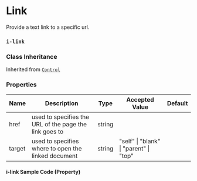 # Link

Provide a text link to a specific url.

### `i-link`

### Class Inheritance
Inherited from [`Control`](components/Control/README.md)

### Properties

| Name | Description | Type | Accepted Value | Default |
| --------------- | ------------------------ | -------- | ----------- | ------- |
| href | used to specifies the URL of the page the link goes to | string |  |  |
| target | used to specifies where to open the linked document | string | "self" \| "blank" \| "parent" \| "top" |  |

#### i-link Sample Code (Property)
```
```
